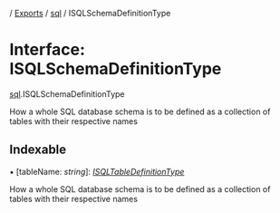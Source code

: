 [](../README.md) / [Exports](../modules.md) / [sql](../modules/sql.md) / ISQLSchemaDefinitionType

# Interface: ISQLSchemaDefinitionType

[sql](../modules/sql.md).ISQLSchemaDefinitionType

How a whole SQL database schema is to be defined as a collection
of tables with their respective names

## Indexable

▪ [tableName: *string*]: [*ISQLTableDefinitionType*](sql.isqltabledefinitiontype.md)

How a whole SQL database schema is to be defined as a collection
of tables with their respective names
